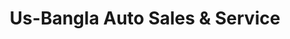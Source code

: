 ---
title: "Us-Bangla Auto Sales & Service"
url: /detroit/us-bangla-auto-sales-und-service/
shop: Autohaus
---